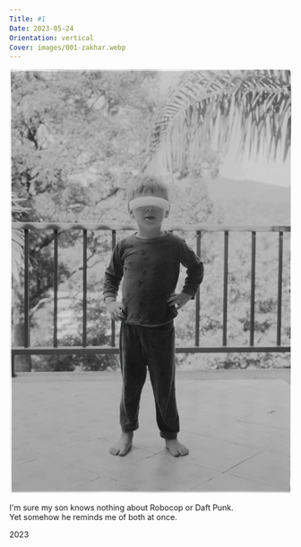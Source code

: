 ```yaml
---
Title: #1
Date: 2023-05-24
Orientation: vertical
Cover: images/001-zakhar.webp
---
```


![Zakhar, 2023](images/001-zakhar@2x.webp)

I'm sure my son knows nothing about Robocop or Daft Punk.  
Yet somehow he reminds me of both at once.

2023
